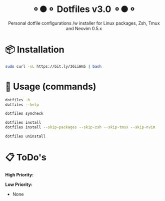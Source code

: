 <h1 align="center">⚬●⚬ Dotfiles v3.0 ⚬●⚬</h1>
<p align="center">Personal dotfile configurations /w installer for Linux packages, Zsh, Tmux and Neovim 0.5.x</p>

# 📦 Installation
```bash
sudo curl -sL https://bit.ly/36iiWm5 | bash
```

# 🤖 Usage (commands)
```bash
dotfiles -h
dotfiles --help
```
```bash
dotfiles symcheck
```
```bash
dotfiles install
dotfiles install --skip-packages --skip-zsh --skip-tmux --skip-nvim
```
```bash
dotfiles uninstall
```

# 📋 ToDo's
**High Priority:**


**Low Priority:**
- None  
